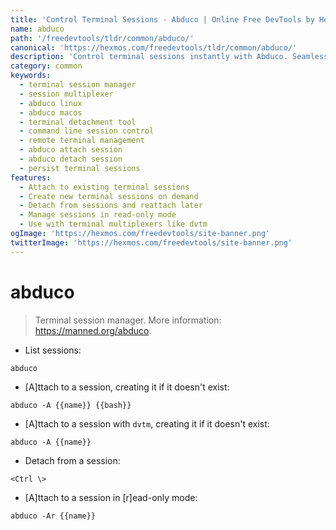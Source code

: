 ```yaml
---
title: 'Control Terminal Sessions - Abduco | Online Free DevTools by Hexmos'
name: abduco
path: '/freedevtools/tldr/common/abduco/'
canonical: 'https://hexmos.com/freedevtools/tldr/common/abduco/'
description: 'Control terminal sessions instantly with Abduco. Seamlessly manage and detach/reattach to terminal sessions for enhanced productivity. Free online tool, no registration required.'
category: common
keywords:
  - terminal session manager
  - session multiplexer
  - abduco linux
  - abduco macos
  - terminal detachment tool
  - command line session control
  - remote terminal management
  - abduco attach session
  - abduco detach session
  - persist terminal sessions
features:
  - Attach to existing terminal sessions
  - Create new terminal sessions on demand
  - Detach from sessions and reattach later
  - Manage sessions in read-only mode
  - Use with terminal multiplexers like dvtm
ogImage: 'https://hexmos.com/freedevtools/site-banner.png'
twitterImage: 'https://hexmos.com/freedevtools/site-banner.png'
---
```


# abduco

> Terminal session manager.
> More information: <https://manned.org/abduco>.

- List sessions:

`abduco`

- [A]ttach to a session, creating it if it doesn't exist:

`abduco -A {{name}} {{bash}}`

- [A]ttach to a session with `dvtm`, creating it if it doesn't exist:

`abduco -A {{name}}`

- Detach from a session:

`<Ctrl \>`

- [A]ttach to a session in [r]ead-only mode:

`abduco -Ar {{name}}`
